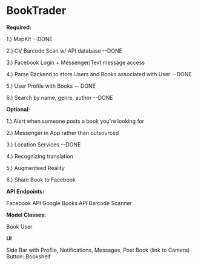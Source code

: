 # BookTrader

**Required:**

1.) MapKit --DONE

2.) CV Barcode Scan w/ API database --DONE 

3.) Facebook Login + Messenger/Text message access  

4.) Parse Backend to store Users and Books associated with User --DONE

5.) User Profile with Books -- DONE 

6.) Search by name, genre, author --DONE


**Optional:**

1.) Alert when someone posts a book you're looking for

2.) Messenger in App rather than outsourced

3.) Location Services --DONE

4.) Recognizing translation

5.) Augmenteed Reality

6.) Share Book to Facebook

**API Endpoints:**

Facebook API
Google Books API
Barcode Scanner

**Model Classes:**

Book
User

**UI**

Side Bar with Profile, Notifications, Messages, Post Book (link to Camera)
Button: Bookshelf





